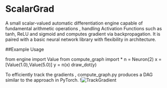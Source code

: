 # ScalarGrad
A small scalar-valued automatic differentiation engine capable of fundamental arithmetic operations , handling Activation Functions such as tanh, ReLU and sigmoid
and computes gradient via backpropagation.
It is paired with a basic neural network library with flexibility in architecture.

##Example Usage

from engine import Value
from compute_graph import *
n = Neuron(2)
x = [Value(1.0),Value(5.0)]
y = n(x)
draw_dot(y)

To efficiently track the gradients , compute_graph.py produces a DAG similar to the approach in  PyTorch.
!![TrackGradient](https://github.com/user-attachments/assets/a9f3152b-e9d6-4a05-85cd-98c4ebb9feec)

